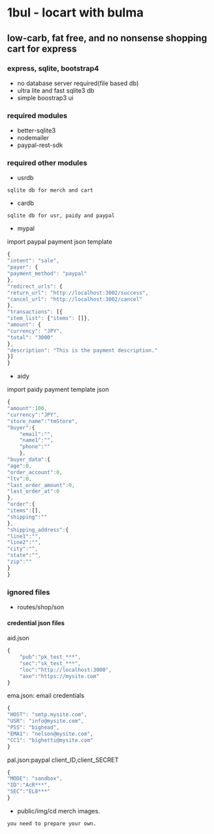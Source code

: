 # 1bul - locart with bulma
## low-carb, fat free, and no nonsense shopping cart for express
### express, sqlite, bootstrap4

- no database server required(file based db)
- ultra lite and fast sqlite3 db
- simple boostrap3 ui

### required modules
- better-sqlite3
- nodemailer
- paypal-rest-sdk

### required other modules
- usrdb
```
sqlite db for merch and cart
```
- cardb
```
sqlite db for usr, paidy and paypal
```
- mypal

import paypal payment json template
```js
{
"intent": "sale",
"payer": {
"payment_method": "paypal"
},
"redirect_urls": {
"return_url": "http://localhost:3002/success",
"cancel_url": "http://localhost:3002/cancel"
},
"transactions": [{
"item_list": {"items": []},
"amount": {
"currency": "JPY",
"total": "3000"
},
"description": "This is the payment description."
}]
}
```
- aidy

import paidy payment template json
```js
{
"amount":100,
"currency":"JPY",
"store_name":"tmStore",
"buyer":{
    "email":"",
    "name1":"",
    "phone":""
    },
"buyer_data":{
"age":0,
"order_account":0,
"ltv":0,
"last_order_amount":0,
"last_order_at":0
},
"order":{
"items":[],
"shipping":""
},
"shipping_address":{
"line1":"",
"line2":"",
"city":"",
"state":"",
"zip":""
}
}
```

### ignored files
- routes/shop/son
#### credential json files
aid.json
```js
{
    "pub":"pk_test_***",
    "sec":"sk_test_***",
    "loc":"http://localhost:3000",
    "axe":"https://mysite.com"
}
```

ema.json: email credentials
```js
{
"HOST": "smtp.mysite.com",
"USR": "info@mysite.com",
"PSS": "bighead",
"EMA1": "nelson@mysite.com",
"CC1": "bighetti@mysite.com"
}
```

pal.json:paypal client_ID,client_SECRET
```js
{
"MODE": "sandbox", 
"ID":"AcR***",
"SEC":"EL8***"
}
```

- public/img/cd
merch images. 
```
you need to prepare your own.
```

